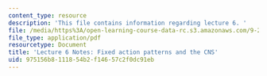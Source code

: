 ```yaml
---
content_type: resource
description: 'This file contains information regarding lecture 6. '
file: /media/https%3A/open-learning-course-data-rc.s3.amazonaws.com/9-20-animal-behavior-fall-2013/975156b8111854b2f14657c2f0dc91eb_MIT9_20F13_Lec6.pdf
file_type: application/pdf
resourcetype: Document
title: 'Lecture 6 Notes: Fixed action patterns and the CNS'
uid: 975156b8-1118-54b2-f146-57c2f0dc91eb
---
```

